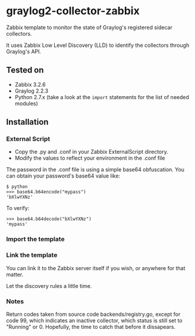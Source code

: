 # graylog2-collector-zabbix
Zabbix template to monitor the state of Graylog's registered sidecar collectors.

It uses Zabbix Low Level Discovery (LLD) to identify the collectors through Graylog's API.

## Tested on
* Zabbix 3.2.6
* Graylog 2.2.3
* Python 2.7.x (take a look at the `import` statements for the list of needed modules)

## Installation
### External Script
* Copy the .py and .conf in your Zabbix ExternalScript directory.
* Modify the values to reflect your environment in the .conf file

The password in the .conf file is using a simple base64 obfuscation. You can obtain your password's base64 value like:
```
$ python
>>> base64.b64encode("mypass")
'bXlwYXNz'
```

To verify:
```
>>> base64.b64decode("bXlwYXNz")
'mypass'
```

### Import the template

### Link the template
You can link it to the Zabbix server itself if you wish, or anywhere for that matter.

Let the discovery rules a little time.

### Notes
Return codes taken from source code backends/registry.go, except for code 99, which indicates an inactive collector, which status is still set to "Running" or 0. Hopefully, the time to catch that before it dissapears.
